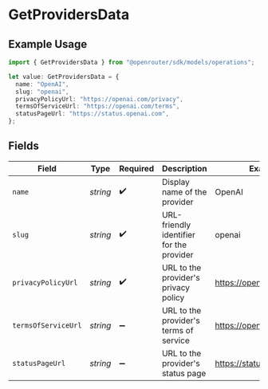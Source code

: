 # GetProvidersData

## Example Usage

```typescript
import { GetProvidersData } from "@openrouter/sdk/models/operations";

let value: GetProvidersData = {
  name: "OpenAI",
  slug: "openai",
  privacyPolicyUrl: "https://openai.com/privacy",
  termsOfServiceUrl: "https://openai.com/terms",
  statusPageUrl: "https://status.openai.com",
};
```

## Fields

| Field                                    | Type                                     | Required                                 | Description                              | Example                                  |
| ---------------------------------------- | ---------------------------------------- | ---------------------------------------- | ---------------------------------------- | ---------------------------------------- |
| `name`                                   | *string*                                 | :heavy_check_mark:                       | Display name of the provider             | OpenAI                                   |
| `slug`                                   | *string*                                 | :heavy_check_mark:                       | URL-friendly identifier for the provider | openai                                   |
| `privacyPolicyUrl`                       | *string*                                 | :heavy_check_mark:                       | URL to the provider's privacy policy     | https://openai.com/privacy               |
| `termsOfServiceUrl`                      | *string*                                 | :heavy_minus_sign:                       | URL to the provider's terms of service   | https://openai.com/terms                 |
| `statusPageUrl`                          | *string*                                 | :heavy_minus_sign:                       | URL to the provider's status page        | https://status.openai.com                |
